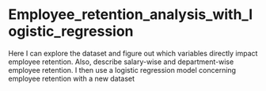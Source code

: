 # Employee_retention_analysis_with_logistic_regression
Here I can explore the dataset and figure out which variables directly impact employee retention. Also, describe salary-wise and department-wise employee retention. I then use a logistic regression model concerning employee retention with a new dataset
